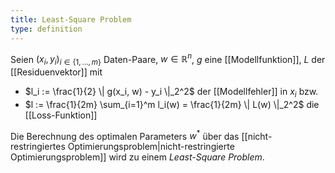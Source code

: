 ```yaml
---
title: Least-Square Problem
type: definition
---
```


Seien $(x_i, y_i)_{i \in \{ 1, \dots, m \}}$ Daten-Paare, $w \in \mathbb{R}^n$, $g$ eine [[Modellfunktion]], $L$ der [[Residuenvektor]] mit
- $l_i := \frac{1}{2} \| g(x_i, w) - y_i \|_2^2$ der [[Modellfehler]] in $x_i$ bzw.
- $l := \frac{1}{2m} \sum_{i=1}^m l_i(w) = \frac{1}{2m} \| L(w) \|_2^2$ die [[Loss-Funktion]]

Die Berechnung des optimalen Parameters $w^*$ über das [[nicht-restringiertes Optimierungsproblem|nicht-restringierte Optimierungsproblem]] wird zu einem *Least-Square Problem*.